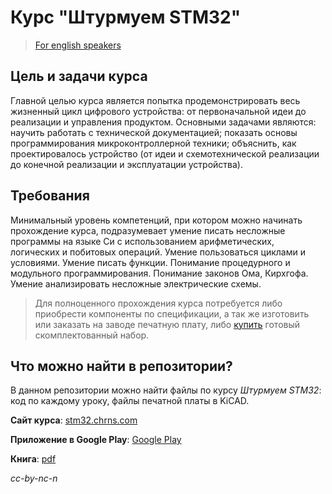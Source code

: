 # Курс "Штурмуем STM32"

> [For english speakers](/blob/master/README-EN.md)

## Цель и задачи курса
Главной целью курса является попытка продемонстрировать весь жизненный цикл цифрового устройства: от первоначальной идеи до реализации и управления продуктом. Основными задачами являются: научить работать с технической документацией; показать основы программирования микроконтроллерной техники; объяснить, как проектировалось устройство (от идеи и схемотехнической реализации до конечной реализации и эксплуатации устройства).

## Требования
Минимальный уровень компетенций, при котором можно начинать прохождение курса, подразумевает умение писать несложные программы на языке Си с использованием арифметических, логических и побитовых операций. Умение пользоваться циклами и условиями. Умение писать функции. Понимание процедурного и модульного программирования. Понимание законов Ома, Кирхгофа. Умение анализировать несложные электрические схемы.

> Для полноценного прохождения курса потребуется либо приобрести компоненты по спецификации, а так же изготовить или заказать на заводе печатную плату, либо [купить](http://stm32.chrns.com/#donate) готовый скомплектованный набор.

## Что можно найти в репозитории?

В данном репозитории можно найти файлы по курсу *Штурмуем STM32*: код по каждому уроку, файлы печатной платы в KiCAD.

**Сайт курса**: [stm32.chrns.com](stm32.chrns.com)

**Приложение в Google Play**: [Google Play](https://play.google.com/store/apps/details?id=com.chrns.wi_ficlock)

**Книга**: [pdf](https://dl.dropboxusercontent.com/u/6399345/blog/stm32/stroming_stm32.pdf)

*cc-by-nc-n*